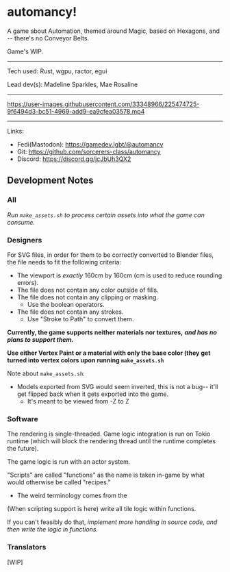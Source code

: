 # automancy!

A game about Automation, themed around Magic, based on Hexagons, and -- there's no Conveyor Belts.

Game's WIP.

---

Tech used: Rust, wgpu, ractor, egui

Lead dev(s): Madeline Sparkles, Mae Rosaline

---

https://user-images.githubusercontent.com/33348966/225474725-9f6494d3-bc51-4969-add9-ea9cfea03578.mp4

---

Links:

- Fedi(Mastodon): https://gamedev.lgbt/@automancy
- Git: https://github.com/sorcerers-class/automancy
- Discord: https://discord.gg/jcJbUh3QX2

## Development Notes

### All

*Run `make_assets.sh` to process certain assets into what the game can consume.*

### Designers

For SVG files, in order for them to be correctly converted to Blender files, the file needs to fit the following
criteria:

- The viewport is *exactly* 160cm by 160cm (cm is used to reduce rounding errors).
- The file does not contain any color outside of fills.
- The file does not contain any clipping or masking.
    - Use the boolean operators.
- The file does not contain any strokes.
    - Use "Stroke to Path" to convert them.

**Currently, the game supports neither materials nor textures,** ***and has no plans to support them.***

**Use either Vertex Paint or a material with only the base color (they get turned into vertex colors upon
running `make_assets.sh`**

Note about `make_assets.sh`:

- Models exported from SVG would seem inverted, this is not a bug-- it'll get flipped back when it gets exported into
  the game.
    - It's meant to be viewed from -Z to Z

### Software

The rendering is single-threaded. Game logic integration is run on Tokio runtime (which will block the rendering thread
until the runtime completes the future).

The game logic is run with an actor system.

"Scripts" are called "functions" as the name is taken in-game by what would otherwise be called "recipes."

- The weird terminology comes from the

(When scripting support is here) write all tile logic within functions.

If you can't feasibly do that, *implement more handling in source code, and then write the logic in functions.*

### Translators

[WIP]
